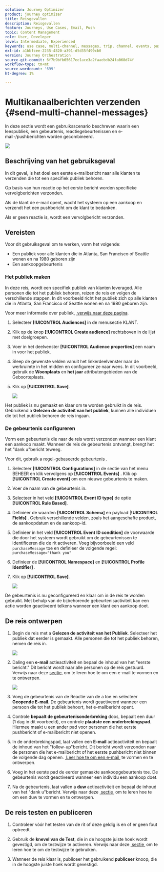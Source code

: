 ```yaml
---
solution: Journey Optimizer
product: journey optimizer
title: Reisgevallen
description: Reisgevallen
feature: Journeys, Use Cases, Email, Push
topic: Content Management
role: User, Developer
level: Intermediate, Experienced
keywords: use case, multi-channel, messages, trip, channel, events, push
exl-id: a1bbfcee-2235-4820-a391-d5d35f499cb0
version: Journey Orchestration
source-git-commit: 6f7b9bfb65617ee1ace3a2faaebdb24fa068d74f
workflow-type: tm+mt
source-wordcount: '699'
ht-degree: 1%

---
```


# Multikanaalberichten verzenden {#send-multi-channel-messages}

In deze sectie wordt een gebruiksscenario beschreven waarin een leespubliek, een gebeurtenis, reactiegebeurtenissen en e-mail-/pushberichten worden gecombineerd.

![](assets/jo-uc1.png)

## Beschrijving van het gebruiksgeval

In dit geval, is het doel een eerste e-mailbericht naar alle klanten te verzenden die tot een specifiek publiek behoren.

Op basis van hun reactie op het eerste bericht worden specifieke vervolgberichten verzonden.

Als de klant de e-mail opent, wacht het systeem op een aankoop en verzendt het een pushbericht om de klant te bedanken.

Als er geen reactie is, wordt een vervolgbericht verzonden.

## Vereisten

Voor dit gebruiksgeval om te werken, vorm het volgende:

* Een publiek voor alle klanten die in Atlanta, San Francisco of Seattle wonen en na 1980 geboren zijn
* Een aankoopgebeurtenis

### Het publiek maken

In deze reis, wordt een specifiek publiek van klanten leveraged. Alle personen die tot het publiek behoren, reizen de reis en volgen de verschillende stappen. In dit voorbeeld richt het publiek zich op alle klanten die in Atlanta, San Francisco of Seattle wonen en na 1980 geboren zijn.

Voor meer informatie over publiek, [&#x200B; verwijs naar deze pagina &#x200B;](../audience/about-audiences.md).

1. Selecteer **[!UICONTROL Audiences]** in de menusectie KLANT.
1. Klik op de knop **[!UICONTROL Create audience]** rechtsboven in de lijst met doelgroepen.
1. Voer in het deelvenster **[!UICONTROL Audience properties]** een naam in voor het publiek.
1. Sleep de gewenste velden vanuit het linkerdeelvenster naar de werkruimte in het midden en configureer ze naar wens. In dit voorbeeld, gebruik de **Woonplaats** en **het jaar** attributengebieden van de Geboorteplaats.
1. Klik op **[!UICONTROL Save]**.

   ![](assets/add-attributes.png)

Het publiek is nu gemaakt en klaar om te worden gebruikt in de reis. Gebruikend a **Gelezen de activiteit van het publiek**, kunnen alle individuen die tot het publiek behoren de reis ingaan.

### De gebeurtenis configureren

Vorm een gebeurtenis die naar de reis wordt verzonden wanneer een klant een aankoop maakt. Wanneer de reis de gebeurtenis ontvangt, brengt het het &quot;dank u&quot;bericht teweeg.

Voor dit, gebruik a [&#x200B; regel-gebaseerde gebeurtenis &#x200B;](../event/about-events.md).

1. Selecteer **[!UICONTROL Configurations]** in de sectie van het menu BEHEER en klik vervolgens op **[!UICONTROL Events]** . Klik op **[!UICONTROL Create event]** om een nieuwe gebeurtenis te maken.

1. Voer de naam van de gebeurtenis in.

1. Selecteer in het veld **[!UICONTROL Event ID type]** de optie **[!UICONTROL Rule Based]**.

1. Definieer de waarden **[!UICONTROL Schema]** en payload **[!UICONTROL Fields]** . Gebruik verschillende velden, zoals het aangeschafte product, de aankoopdatum en de aankoop-id.

1. Definieer in het veld **[!UICONTROL Event ID condition]** de voorwaarde die door het systeem wordt gebruikt om de gebeurtenissen te identificeren die de rit activeren. Voeg bijvoorbeeld een veld `purchaseMessage` toe en definieer de volgende regel: `purchaseMessage="thank you"`

1. Definieer de **[!UICONTROL Namespace]** en **[!UICONTROL Profile Identifier]** .

1. Klik op **[!UICONTROL Save]**.

   ![](assets/jo-uc2.png)

De gebeurtenis is nu geconfigureerd en klaar om in de reis te worden gebruikt. Met behulp van de bijbehorende gebeurtenisactiviteit kan een actie worden geactiveerd telkens wanneer een klant een aankoop doet.

## De reis ontwerpen

1. Begin de reis met a **Gelezen de activiteit van het Publiek**. Selecteer het publiek dat eerder is gemaakt. Alle personen die tot het publiek behoren, nemen de reis in.

   ![](assets/jo-uc4.png)

1. Daling een **e-mail** actieactiviteit en bepaal de inhoud van het &quot;eerste bericht.&quot; Dit bericht wordt naar alle personen op de reis gestuurd. Verwijs naar deze [&#x200B; sectie &#x200B;](../email/create-email.md) om te leren hoe te om een e-mail te vormen en te ontwerpen.

   ![](assets/jo-uc5.png)

1. Voeg de gebeurtenis van de Reactie van de a **&#x200B;**&#x200B;toe en selecteer **Geopende E-mail**. De gebeurtenis wordt geactiveerd wanneer een persoon die tot het publiek behoort, het e-mailbericht opent.

1. Controle **bepaalt de gebeurtenisonderbreking** doos, bepaalt een duur (1 dag in dit voorbeeld), en controle **plaatste een onderbrekingspad**. Hiermee maakt u een ander pad voor personen die het eerste pushbericht of e-mailbericht niet openen.

1. In de onderbrekingspad, laat vallen een **E-mail** actieactiviteit en bepaalt de inhoud van het &quot;follow-up&quot;bericht. Dit bericht wordt verzonden naar de personen die het e-mailbericht of het eerste pushbericht niet binnen de volgende dag openen. [&#x200B; Leer hoe te om een e-mail &#x200B;](../email/create-email.md) te vormen en te ontwerpen.

1. Voeg in het eerste pad de eerder gemaakte aankoopgebeurtenis toe. De gebeurtenis wordt geactiveerd wanneer een individu een aankoop doet.

1. Na de gebeurtenis, laat vallen a **duw** actieactiviteit en bepaal de inhoud van het &quot;dank u&quot;bericht. Verwijs naar deze [&#x200B; sectie &#x200B;](../push/create-push.md) om te leren hoe te om een duw te vormen en te ontwerpen.

## De reis testen en publiceren

1. Controleer vóór het testen van de rit of deze geldig is en of er geen fout optreedt.

1. Gebruik de **knevel van de Test**, die in de hoogste juiste hoek wordt gevestigd, om de testwijze te activeren. Verwijs naar deze [&#x200B; sectie &#x200B;](testing-the-journey.md) om te leren hoe te om de testwijze te gebruiken.

1. Wanneer de reis klaar is, publiceer het gebruikend **publiceer** knoop, die in de hoogste juiste hoek wordt gevestigd.
